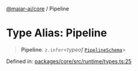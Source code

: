 [@maiar-ai/core](../index.md) / Pipeline

# Type Alias: Pipeline

> **Pipeline**: `z.infer`\<*typeof* [`PipelineSchema`](../variables/PipelineSchema.md)\>

Defined in: [packages/core/src/runtime/types.ts:25](https://github.com/UraniumCorporation/maiar-ai/blob/main/packages/core/src/runtime/types.ts#L25)
